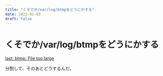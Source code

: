 ```yaml
---
title: "くそでか/var/log/btmpをどうにかする"
date: 2022-01-03
draft: false
---
```

# くそでか/var/log/btmpをどうにかする

[last: btmp: File too large](https://qiita.com/bezeklik/items/a93d37683f07b9b74b47)


分割して、そのあとどうするんだ。



